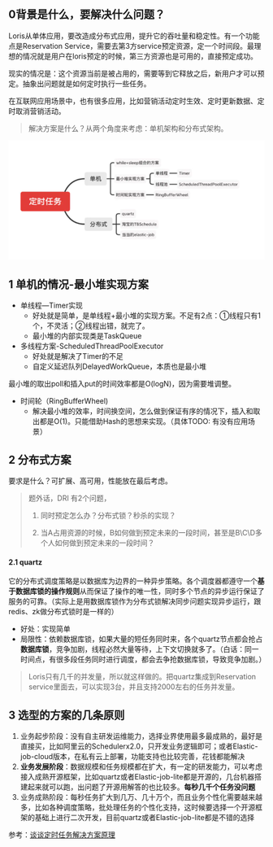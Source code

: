 ## 0背景是什么，要解决什么问题？

Loris从单体应用，要改造成分布式应用，提升它的吞吐量和稳定性。有一个功能点是Reservation Service，需要去第3方service预定资源，定一个时间段。最理想的情况就是用户在loris预定的时候，第三方资源也是可用的，直接预定成功。

现实的情况是：这个资源当前是被占用的，需要等到它释放之后，新用户才可以预定。抽象出问题就是如何定时执行一些任务。

在互联网应用场景中，也有很多应用，比如营销活动定时生效、定时更新数据、定时取消营销活动。

>  解决方案是什么？从两个角度来考虑：单机架构和分布式架构。

![image-20210528203635514](3如何进行分布式任务调度框架选型.assets/image-20210528203635514-1622205398609.png)

## 1 单机的情况-最小堆实现方案

- 单线程—Timer实现
  - 好处就是简单，是单线程+最小堆的实现方案。不足有2点：①线程只有1个，不灵活；②线程出错，就完了。
  - 最小堆的内部实现类是TaskQueue
- 多线程方案-ScheduledThreadPoolExecutor
  - 好处就是解决了Timer的不足
  - 自定义延迟队列DelayedWorkQueue，本质也是最小堆

最小堆的取出poll和插入put的时间效率都是O(logN)，因为需要堆调整。

* 时间轮（RingBufferWheel)
  * 解决最小堆的效率，时间换空间，怎么做到保证有序的情况下，插入和取出都是O(1)。只能借助Hash的思想来实现。（具体TODO: 有没有应用场景）

## 2 分布式方案

要求是什么？可扩展、高可用，性能放在最后考虑。

> 题外话，DRI 有2个问题，
>
> 1. 同时预定怎么办？分布式锁？秒杀的实现？
>
> 2. 当A占用资源的时候，B如何做到预定未来的一段时间，甚至是B\C\D多个人如何做到预定未来的一段时间？

#### 2.1 quartz

它的分布式调度策略是以数据库为边界的一种异步策略。各个调度器都遵守一个**基于数据库锁的操作规则**从而保证了操作的唯一性，同时多个节点的异步运行保证了服务的可靠。（实际上是用数据库锁作为分布式锁解决同步问题实现异步运行，跟redis、zk做分布式锁时是一样的）

- 好处：实现简单
- 局限性：依赖数据库锁，如果大量的短任务同时来，各个quartz节点都会抢占**数据库锁**，竞争加剧，线程必然大量等待，上下文切换就多了。（白话：同一时间点，有很多段任务同时进行调度，都会去争抢数据库锁，导致竞争加剧。）

> Loris只有几千的并发量，所以就这样做的。把quartz集成到Reservation service里面去，可以实现3台，并且支持2000左右的任务并发量。

## 3 选型的方案的几条原则
1. 业务起步阶段：没有自主研发运维能力，选择业界使用最多最成熟的，最好是直接买，比如阿里云的Schedulerx2.0，只开发业务逻辑即可；或者Elastic-job-cloud版本，在私有云上部署，功能支持也比较完善，花钱都能解决
2. **业务发展阶段**：数据规模和任务规模都在扩大，有一定的研发能力，可以考虑接入成熟开源框架，比如quartz或者Elastic-job-lite都是开源的，几台机器搭建起来就可以跑，出问题了开源用解答的也比较多。**每秒几千个任务没问题**
3. 业务成熟阶段：每秒任务扩大到几万、几十万个，而且业务个性化需要越来越多，比如各种调度策略，批处理任务的个性化支持，这时候要选择一个开源框架的基础上进行二次开发，目前quartz或者Elastic-job-lite都是不错的选择





参考：[谈谈定时任务解决方案原理](https://www.jianshu.com/p/84d9db1b1def)